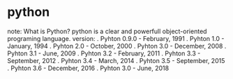# python
note: 
What is Python?
python is a clear and powerfull object-oriented programing language. 
version:
. Pyhton 0.9.0 - February, 1991
. Pyhton 1.0 - January, 1994
. Pyhton 2.0 - October, 2000
. Pyhton 3.0 - December, 2008
. Pyhton 3.1 - June, 2009
. Pyhton 3.2 - February, 2011
. Pyhton 3.3 - September, 2012
. Pyhton 3.4 - March, 2014
. Pyhton 3.5 - September, 2015
. Pyhton 3.6 - December, 2016
. Pyhton 3.0 - June, 2018




